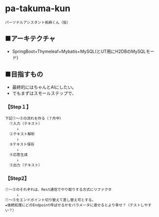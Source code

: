 # pa-takuma-kun

~~~
パーソナルアシスタント拓麻くん（仮）
~~~

## ■アーキテクチャ

* SpringBoot+Thymeleaf+Mybatis+MySQL(とUT用にH2DBのMySQLモード)

## ■目指すもの

* 最終的にはちゃんとAIにしたい。
* でもまずはスモールステップで、

### 【Step１】

~~~
下記①～⑤の流れを作る（７月中）
  ①入力（テキスト）
  　　↓　　
  ②テキスト解析
  　　↓  
  ③テキスト保存
  　　↓
  ④応答生成
  　　↓
  ⑤出力（テキスト）
~~~

### 【Step2】

~~~
①～⑤のそれぞれは、Rest通信でやり取りする方式にリファクタ
  　　↓
①～⑤をエンドポイント切り替えて差し替え可とする。
★後続処理にどのEndpoint呼ばせるかをパラメータに渡せるとより幸せ？（テストしやすい？）
~~~





